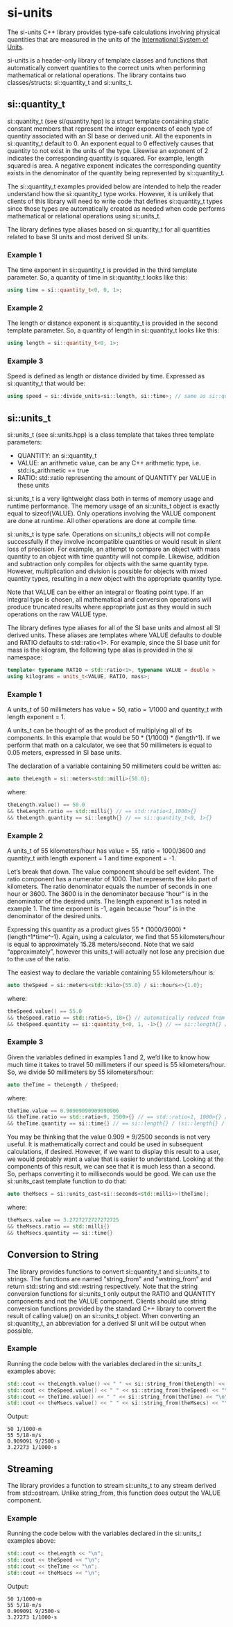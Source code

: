 # si-units

The si-units C++ library provides type-safe calculations involving physical quantities that are measured in the units of the [International System of Units](https://en.wikipedia.org/wiki/International_System_of_Units).

si-units is a header-only library of template classes and functions that automatically convert quantities to the correct units when performing mathematical or relational operations. The library contains two classes/structs: si::quantity_t and si::units_t.

## si::quantity_t

si::quantity_t (see si/quantity.hpp) is a struct template containing static constant members that represent the integer exponents of each type of quantity associated with an SI base or derived unit. All the exponents in si::quantity_t default to 0. An exponent equal to 0 effectively causes that quantity to not exist in the units of the type. Likewise an exponent of 2 indicates the corresponding quantity is squared. For example, length squared is area. A negative exponent indicates the corresponding quantity exists in the denominator of the quantity being represented by si::quantity_t.

The si::quantity_t examples provided below are intended to help the reader understand how the si::quantity_t type works. However, it is unlikely that clients of this library will need to write code that defines si::quantity_t types since those types are automatically created as needed when code performs mathematical or relational operations using si::units_t.

The library defines type aliases based on si::quantity_t for all quantities related to base SI units and most derived SI units.

### Example 1

The time exponent in si::quantity_t is provided in the third template parameter. So, a quantity of time in si::quantity_t looks like this:

```c++
using time = si::quantity_t<0, 0, 1>;
```

### Example 2

The length or distance exponent is si::quantity_t is provided in the second template parameter. So, a quantity of length in si::quantity_t looks like this:

```c++
using length = si::quantity_t<0, 1>;
```

### Example 3

Speed is defined as length or distance divided by time. Expressed as si::quantity_t that would be:

```c++
using speed = si::divide_units<si::length, si::time>; // same as si::quantity_t<0, 1, -1>
```

## si::units_t

si::units_t (see si::units.hpp) is a class template that takes three template parameters:

* QUANTITY: an si::quantity_t
* VALUE: an arithmetic value, can be any C++ arithmetic type, i.e. std::is_arithmetic<VALUE> == true
* RATIO: std::ratio representing the amount of QUANTITY per VALUE in these units

si::units_t is a very lightweight class both in terms of memory usage and runtime performance. The memory usage of an si::units_t object is exactly equal to sizeof(VALUE). Only operations involving the VALUE component are done at runtime. All other operations are done at compile time.

si::units_t is type safe. Operations on si::units_t objects will not compile successfully if they involve incompatible quantities or would result in silent loss of precision. For example, an attempt to compare an object with mass quantity to an object with time quantity will not compile. Likewise, addition and subtraction only compiles for objects with the same quantity type. However, multiplication and division is possible for objects with mixed quantity types, resulting in a new object with the appropriate quantity type.

Note that VALUE can be either an integral or floating point type. If an integral type is chosen, all mathematical and conversion operations will produce truncated results where appropriate just as they would in such operations on the raw VALUE type.

The library defines type aliases for all of the SI base units and almost all SI derived units. These aliases are templates where VALUE defaults to double and RATIO defaults to std::ratio<1>. For example, since the SI base unit for mass is the kilogram, the following type alias is provided in the si namespace:

```c++
template< typename RATIO = std::ratio<1>, typename VALUE = double >
using kilograms = units_t<VALUE, RATIO, mass>;
```

### Example 1

A units_t of 50 millimeters has value = 50, ratio = 1/1000 and quantity_t with length exponent = 1.

A units_t can be thought of as the product of multiplying all of its components. In this example that would be 50 * (1/1000) * (length^1). If we perform that math on a calculator, we see that 50 millimeters is equal to 0.05 meters, expressed in SI base units.

The declaration of a variable containing 50 millimeters could be written as:

```c++
auto theLength = si::meters<std::milli>{50.0};
```

where:

```c++
theLength.value() == 50.0 
&& theLength.ratio == std::milli{} // == std::ratio<1,1000>{}
&& theLength.quantity == si::length{} // == si::quantity_t<0, 1>{}
```

### Example 2

A units_t of 55 kilometers/hour has value = 55, ratio = 1000/3600 and quantity_t with length exponent = 1 and time exponent = -1.

Let’s break that down. The value component should be self evident. The ratio component has a numerator of 1000. That represents the kilo part of kilometers. The ratio denominator equals the number of seconds in one hour or 3600. The 3600 is in the denominator because “hour” is in the denominator of the desired units. The length exponent is 1 as noted in example 1. The time exponent is -1, again because “hour” is in the denominator of the desired units.

Expressing this quantity as a product gives 55 * (1000/3600) * (length^1*time^-1). Again, using a calculator, we find that 55 kilometers/hour is equal to approximately 15.28 meters/second. Note that we said “approximately”, however this units_t will actually not lose any precision due to the use of the ratio.

The easiest way to declare the variable containing 55 kilometers/hour is:

```c++
auto theSpeed = si::meters<std::kilo>{55.0} / si::hours<>{1.0};
```

where:

```c++
theSpeed.value() == 55.0
&& theSpeed.ratio == std::ratio<5, 18>{} // automatically reduced from std::ratio<1000, 3600>{}
&& theSpeed.quantity == si::quantity_t<0, 1, -1>{} // == si::length{} / si::time{}
```

### Example 3

Given the variables defined in examples 1 and 2, we’d like to know how much time it takes to travel 50 millimeters if our speed is 55 kilometers/hour. So, we divide 50 millimeters by 55 kilometers/hour:

```c++
auto theTime = theLength / theSpeed;
```

where:

```c++
theTime.value == 0.90909090909090906
&& theTime.ratio == std::ratio<9, 2500>{} // == std::ratio<1, 1000>{} / std::ratio<5, 18>{}
&& theTime.quantity == si::time{} // == si::length{} / (si::length{} / si::time{})
```

You may be thinking that the value 0.909 * 9/2500 seconds is not very useful. It is mathematically correct and could be used in subsequent calculations, if desired. However, if we want to display this result to a user, we would probably want a value that is easier to understand. Looking at the components of this result, we can see that it is much less than a second. So, perhaps converting it to milliseconds would be good. We can use the si::units_cast template function to do that:

```c++
auto theMsecs = si::units_cast<si::seconds<std::milli>>(theTime);
```

where:

```c++
theMsecs.value == 3.2727272727272725
&& theMsecs.ratio == std::milli{}
&& theMsecs.quantity == si::time{}
```
## Conversion to String

The library provides functions to convert si::quantity_t and si::units_t to strings. The functions are named "string_from" and "wstring_from" and return std::string and std::wstring respectively. Note that the string conversion functions for si::units_t only output the RATIO and QUANTITY components and not the VALUE component. Clients should use string conversion functions provided by the standard C++ library to convert the result of calling value() on an si::units_t object. When converting an si::quantity_t, an abbreviation for a derived SI unit will be output when possible.

### Example

Running the code below with the variables declared in the si::units_t examples above:

```c++
std::cout << theLength.value() << " " << si::string_from(theLength) << "\n";
std::cout << theSpeed.value() << " " << si::string_from(theSpeed) << "\n";
std::cout << theTime.value() << " " << si::string_from(theTime) << "\n";
std::cout << theMsecs.value() << " " << si::string_from(theMsecs) << "\n";
```
Output:

```
50 1/1000·m
55 5/18·m/s
0.909091 9/2500·s
3.27273 1/1000·s
```

## Streaming

The library provides a function to stream si::units_t to any stream derived from std::ostream. Unlike string_from, this function does output the VALUE component.

### Example

Running the code below with the variables declared in the si::units_t examples above:

```c++
std::cout << theLength << "\n";
std::cout << theSpeed << "\n";
std::cout << theTime << "\n";
std::cout << theMsecs << "\n";
```
Output:

```
50 1/1000·m
55 5/18·m/s
0.909091 9/2500·s
3.27273 1/1000·s
```
